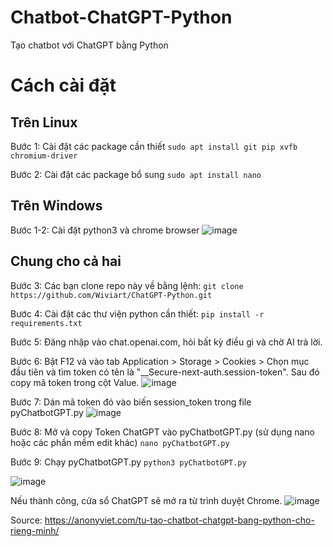 # Chatbot-ChatGPT-Python
Tạo chatbot với ChatGPT bằng Python

# Cách cài đặt
## Trên Linux
Bước 1: Cài đặt các package cần thiết
`sudo apt install git pip xvfb chromium-driver`

Bước 2: Cài đặt các package bổ sung
`sudo apt install nano`

## Trên Windows
Bước 1-2: Cài đặt python3 và chrome browser
![image](https://user-images.githubusercontent.com/69446798/217173869-47463743-da1b-4f58-9786-2dd2dca45476.png)

## Chung cho cả hai
Bước 3: Các bạn clone repo này về bằng lệnh: 
`git clone https://github.com/Wiviart/ChatGPT-Python.git`

Bước 4: Cài đặt các thư viện python cần thiết: 
`pip install -r requirements.txt`

Bước 5: Đăng nhập vào chat.openai.com, hỏi bất kỳ điều gì và chờ AI trả lời.

Bước 6: Bật F12 và vào tab Application > Storage > Cookies > Chọn mục đầu tiên và tìm token có tên là "__Secure-next-auth.session-token". Sau đó copy mã token trong cột Value.
![image](https://user-images.githubusercontent.com/69446798/217171701-6453ee3b-0456-44f7-ac65-5befadb4e014.png)

Bước 7: Dán mã token đó vào biến session_token trong file pyChatbotGPT.py
![image](https://user-images.githubusercontent.com/69446798/217171751-2263d6bd-b38d-4a65-bb4e-f68cbd6ace4d.png)

Bước 8: Mở và copy Token ChatGPT vào pyChatbotGPT.py (sử dụng nano hoặc các phần mềm edit khác)
`nano pyChatbotGPT.py`

Bước 9: Chạy pyChatbotGPT.py
`python3 pyChatbotGPT.py`

![image](https://user-images.githubusercontent.com/69446798/217171816-025e84de-e979-47a1-bc9f-d9d5806f49e5.png)

Nếu thành công, cửa sổ ChatGPT sẽ mở ra từ trình duyệt Chrome.
![image](https://user-images.githubusercontent.com/69446798/217171841-7d186a76-4fd4-454a-9520-f15592e6e908.png)

Source: https://anonyviet.com/tu-tao-chatbot-chatgpt-bang-python-cho-rieng-minh/
